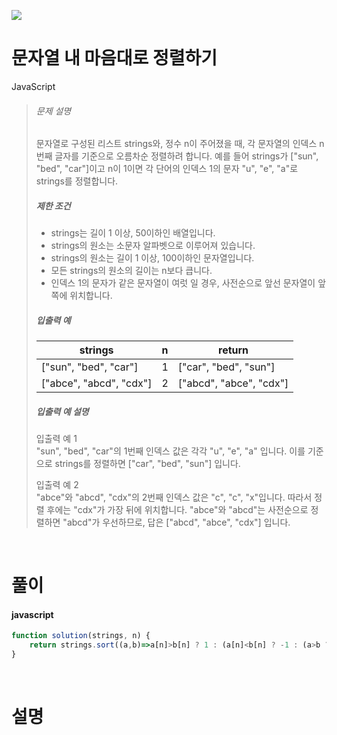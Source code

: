 ![](/img/programmers.png)

# 문자열 내 마음대로 정렬하기

JavaScript

>###### 문제 설명
>
>문자열로 구성된 리스트 strings와, 정수 n이 주어졌을 때, 각 문자열의 인덱스 n번째 글자를 기준으로 오름차순 정렬하려 합니다. 예를 들어 strings가 ["sun", "bed", "car"]이고 n이 1이면 각 단어의 인덱스 1의 문자 "u", "e", "a"로 strings를 정렬합니다.
>
>##### 제한 조건
>
>-   strings는 길이 1 이상, 50이하인 배열입니다.
>-   strings의 원소는 소문자 알파벳으로 이루어져 있습니다.
>-   strings의 원소는 길이 1 이상, 100이하인 문자열입니다.
>-   모든 strings의 원소의 길이는 n보다 큽니다.
>-   인덱스 1의 문자가 같은 문자열이 여럿 일 경우, 사전순으로 앞선 문자열이 앞쪽에 위치합니다.
>
>##### 입출력 예
>
>| strings | n | return |
>| --- | --- | --- |
>| ["sun", "bed", "car"] | 1 | ["car", "bed", "sun"] |
>| ["abce", "abcd", "cdx"] | 2 | ["abcd", "abce", "cdx"] |
>
>##### 입출력 예 설명
>
>입출력 예 1\
>"sun", "bed", "car"의 1번째 인덱스 값은 각각 "u", "e", "a" 입니다. 이를 기준으로 strings를 정렬하면 ["car", "bed", "sun"] 입니다.
>
>입출력 예 2\
>"abce"와 "abcd", "cdx"의 2번째 인덱스 값은 "c", "c", "x"입니다. 따라서 정렬 후에는 "cdx"가 가장 뒤에 위치합니다. "abce"와 "abcd"는 사전순으로 정렬하면 "abcd"가 우선하므로, 답은 ["abcd", "abce", "cdx"] 입니다.

<br/>

# 풀이

#### javascript
```javascript
function solution(strings, n) {
    return strings.sort((a,b)=>a[n]>b[n] ? 1 : (a[n]<b[n] ? -1 : (a>b ? 1 : ( a===b ? 0 : -1))))
}
```

<br/>

# 설명